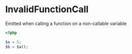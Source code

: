 # InvalidFunctionCall

Emitted when calling a function on a non-callable variable

```php
<?php

$a = 5;
$b = $a();
```
